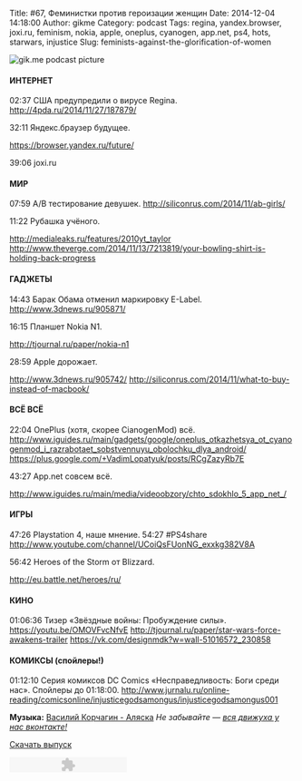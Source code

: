 Title: #67, Феминистки против героизации женщин
Date: 2014-12-04 14:18:00
Author: gikme
Category: podcast
Tags: regina, yandex.browser, joxi.ru, feminism, nokia, apple, oneplus, cyanogen, app.net, ps4, hots, starwars, injustice
Slug: feminists-against-the-glorification-of-women

![gik.me podcast picture](http://1.bp.blogspot.com/-jE9CKvvAAPE/VIAW_WQbnfI/AAAAAAAAYZk/lzjfIezUO7E/s1600/gikme-pic-s02e67.jpg)

#### ИНТЕРНЕТ

02:37 США предупредили о вирусе Regina.
<http://4pda.ru/2014/11/27/187879/>

32:11 Яндекс.браузер будущее.

<https://browser.yandex.ru/future/>

39:06 joxi.ru

#### МИР

07:59 A/B тестирование девушек.
<http://siliconrus.com/2014/11/ab-girls/>

11:22 Рубашка учёного.

<http://medialeaks.ru/features/2010yt_taylor>
<http://www.theverge.com/2014/11/13/7213819/your-bowling-shirt-is-holding-back-progress>

#### ГАДЖЕТЫ

14:43 Барак Обама отменил маркировку E-Label.
<http://www.3dnews.ru/905871/>

16:15 Планшет Nokia N1.

<http://tjournal.ru/paper/nokia-n1>

28:59 Apple дорожает.

<http://www.3dnews.ru/905742/>
<http://siliconrus.com/2014/11/what-to-buy-instead-of-macbook/>

#### ВСЁ ВСЁ

22:04 OnePlus (хотя, скорее CianogenMod) всё.
<http://www.iguides.ru/main/gadgets/google/oneplus_otkazhetsya_ot_cyanogenmod_i_razrabotaet_sobstvennuyu_obolochku_dlya_android/>
<https://plus.google.com/+VadimLopatyuk/posts/RCgZazyRb7E>

43:27 App.net совсем всё.

<http://www.iguides.ru/main/media/videoobzory/chto_sdokhlo_5_app_net_/>

#### ИГРЫ

47:26 Playstation 4, наше мнение.
54:27 \#PS4share 
<http://www.youtube.com/channel/UCoiQsFUonNG_exxkg382V8A>

56:42 Heroes of the Storm от Blizzard.

<http://eu.battle.net/heroes/ru/>

#### КИНО

01:06:36 Тизер «Звёздные войны: Пробуждение силы».
<https://youtu.be/OMOVFvcNfvE>
<http://tjournal.ru/paper/star-wars-force-awakens-trailer>
<https://vk.com/designmdk?w=wall-51016572_230858>

#### КОМИКСЫ (спойлеры!)

01:12:10 Серия комиксов DC Comics «Несправедливость: Боги среди
    нас».
Спойлеры до 01:18:00.
<http://www.jurnalu.ru/online-reading/comicsonline/injusticegodsamongus/injusticegodsamongus001>

**Музыка:** [Василий Корчагин - Аляска](http://vk.com/bacc3)
*Не забывайте — [вся движуха у нас вконтакте!](http://vk.com/gikme)*



[Скачать
выпуск](http://static.qnub.ru/gik.me/mp3/s02/00067-feminists-against-the-glorification-of-women.mp3)

<embed type="application/x-shockwave-flash" src="http://assets.tumblr.com/swf/audio_player.swf?audio_file=http%3A%2F%2Fstatic.qnub.ru%2Fgik.me%2Fmp3%2Fs02%2F00067-feminists-against-the-glorification-of-women.mp3&amp;color=FFFFFF" height="27" width="207" quality="best" wmode="opaque">
</embed>

